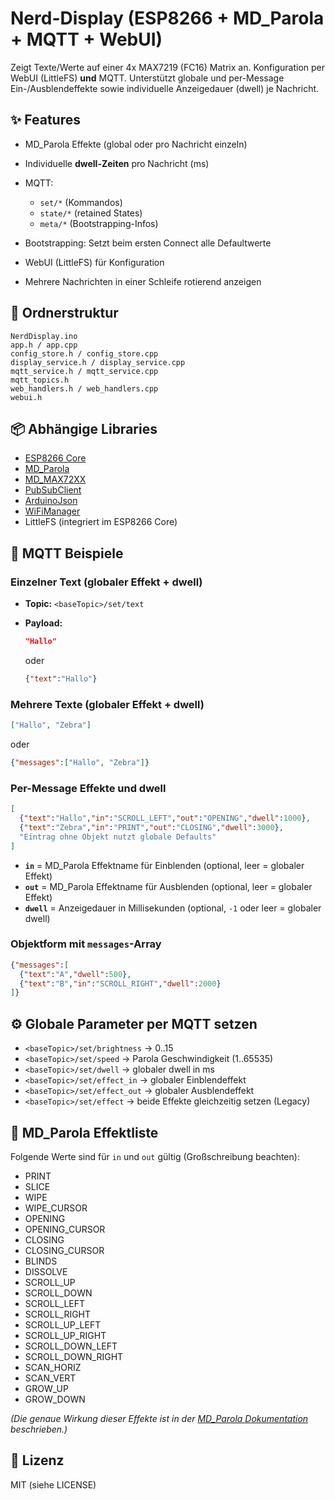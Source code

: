# Nerd-Display (ESP8266 + MD\_Parola + MQTT + WebUI)

Zeigt Texte/Werte auf einer 4x MAX7219 (FC16) Matrix an.
Konfiguration per WebUI (LittleFS) **und** MQTT.
Unterstützt globale und per-Message Ein-/Ausblendeffekte sowie individuelle Anzeigedauer (dwell) je Nachricht.

## ✨ Features

* MD\_Parola Effekte (global oder pro Nachricht einzeln)
* Individuelle **dwell-Zeiten** pro Nachricht (ms)
* MQTT:

  * `set/*` (Kommandos)
  * `state/*` (retained States)
  * `meta/*` (Bootstrapping-Infos)
* Bootstrapping: Setzt beim ersten Connect alle Defaultwerte
* WebUI (LittleFS) für Konfiguration
* Mehrere Nachrichten in einer Schleife rotierend anzeigen

## 📂 Ordnerstruktur

```
NerdDisplay.ino
app.h / app.cpp
config_store.h / config_store.cpp
display_service.h / display_service.cpp
mqtt_service.h / mqtt_service.cpp
mqtt_topics.h
web_handlers.h / web_handlers.cpp
webui.h
```

## 📦 Abhängige Libraries

* [ESP8266 Core](https://github.com/esp8266/Arduino)
* [MD\_Parola](https://github.com/MajicDesigns/MD_Parola)
* [MD\_MAX72XX](https://github.com/MajicDesigns/MD_MAX72XX)
* [PubSubClient](https://github.com/knolleary/pubsubclient)
* [ArduinoJson](https://arduinojson.org/)
* [WiFiManager](https://github.com/tzapu/WiFiManager)
* LittleFS (integriert im ESP8266 Core)

## 📡 MQTT Beispiele

### Einzelner Text (globaler Effekt + dwell)

* **Topic:**
  `<baseTopic>/set/text`
* **Payload:**

  ```json
  "Hallo"
  ```

  oder

  ```json
  {"text":"Hallo"}
  ```

### Mehrere Texte (globaler Effekt + dwell)

```json
["Hallo", "Zebra"]
```

oder

```json
{"messages":["Hallo", "Zebra"]}
```

### Per-Message Effekte und dwell

```json
[
  {"text":"Hallo","in":"SCROLL_LEFT","out":"OPENING","dwell":1000},
  {"text":"Zebra","in":"PRINT","out":"CLOSING","dwell":3000},
  "Eintrag ohne Objekt nutzt globale Defaults"
]
```

* **`in`** = MD\_Parola Effektname für Einblenden (optional, leer = globaler Effekt)
* **`out`** = MD\_Parola Effektname für Ausblenden (optional, leer = globaler Effekt)
* **`dwell`** = Anzeigedauer in Millisekunden (optional, `-1` oder leer = globaler dwell)

### Objektform mit `messages`-Array

```json
{"messages":[
  {"text":"A","dwell":500},
  {"text":"B","in":"SCROLL_RIGHT","dwell":2000}
]}
```

## ⚙ Globale Parameter per MQTT setzen

* `<baseTopic>/set/brightness` → 0..15
* `<baseTopic>/set/speed` → Parola Geschwindigkeit (1..65535)
* `<baseTopic>/set/dwell` → globaler dwell in ms
* `<baseTopic>/set/effect_in` → globaler Einblendeffekt
* `<baseTopic>/set/effect_out` → globaler Ausblendeffekt
* `<baseTopic>/set/effect` → beide Effekte gleichzeitig setzen (Legacy)

## 📜 MD\_Parola Effektliste

Folgende Werte sind für `in` und `out` gültig (Großschreibung beachten):

* PRINT
* SLICE
* WIPE
* WIPE\_CURSOR
* OPENING
* OPENING\_CURSOR
* CLOSING
* CLOSING\_CURSOR
* BLINDS
* DISSOLVE
* SCROLL\_UP
* SCROLL\_DOWN
* SCROLL\_LEFT
* SCROLL\_RIGHT
* SCROLL\_UP\_LEFT
* SCROLL\_UP\_RIGHT
* SCROLL\_DOWN\_LEFT
* SCROLL\_DOWN\_RIGHT
* SCAN\_HORIZ
* SCAN\_VERT
* GROW\_UP
* GROW\_DOWN

*(Die genaue Wirkung dieser Effekte ist in der [MD\_Parola Dokumentation](https://majicdesigns.github.io/MD_Parola/class_m_d___parola.html) beschrieben.)*

## 📜 Lizenz

MIT (siehe LICENSE)
